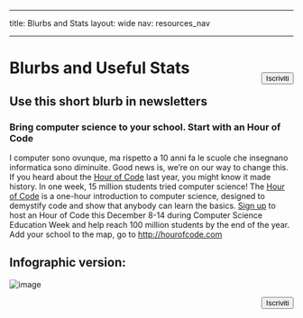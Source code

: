 * * *

title: Blurbs and Stats layout: wide nav: resources_nav

* * *

[<button style="float: right; margin-top: 50px">Iscriviti</button>](/#join)

# Blurbs and Useful Stats

## Use this short blurb in newsletters

### Bring computer science to your school. Start with an Hour of Code

I computer sono ovunque, ma rispetto a 10 anni fa le scuole che insegnano informatica sono diminuite. Good news is, we’re on our way to change this. If you heard about the [Hour of Code](<%= hoc_uri('/') %>) last year, you might know it made history. In one week, 15 million students tried computer science! The [Hour of Code](<%= hoc_uri('/') %>) is a one-hour introduction to computer science, designed to demystify code and show that anybody can learn the basics. [Sign up](<%= hoc_uri('/') %>) to host an Hour of Code this December 8-14 during Computer Science Education Week and help reach 100 million students by the end of the year. Add your school to the map, go to <http://hourofcode.com>

## Infographic version:

![image](http://code.org/images/fit-8000/Code.org_infographic.png)

<a style="display: block" href="/#join"><button style="float: right;">Iscriviti</button></a>